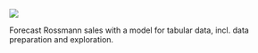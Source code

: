 ![](https://img.shields.io/badge/library-fastai%20v1.0.42-ff69b4.svg)

Forecast Rossmann sales with a model for tabular data, incl. data preparation and exploration.
